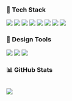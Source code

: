 ### 🔧 Tech Stack
<p>
  <img src="https://img.shields.io/badge/HTML5-E34F26?style=for-the-badge&logo=html5&logoColor=white"/>
  <img src="https://img.shields.io/badge/Next.js-000000?style=for-the-badge&logo=nextdotjs&logoColor=white"/>
  <img src="https://img.shields.io/badge/React-61DAFB?style=for-the-badge&logo=react&logoColor=black"/>
  <img src="https://img.shields.io/badge/TypeScript-007ACC?style=for-the-badge&logo=typescript&logoColor=white"/>
  <img src="https://img.shields.io/badge/JavaScript-F7DF1E?style=for-the-badge&logo=javascript&logoColor=black"/>
  <img src="https://img.shields.io/badge/CSS3-1572B6?style=for-the-badge&logo=css3&logoColor=white"/>
  <img src="https://img.shields.io/badge/SCSS-CC6699?style=for-the-badge&logo=sass&logoColor=white"/>
  <img src="https://img.shields.io/badge/TailwindCSS-06B6D4?style=for-the-badge&logo=tailwindcss&logoColor=white"/>
</p>

### 🎨 Design Tools
<p>
  <img src="https://img.shields.io/badge/Figma-F24E1E?style=for-the-badge&logo=figma&logoColor=white"/>
  <img src="https://img.shields.io/badge/Adobe Illustrator-FF9A00?style=for-the-badge&logo=adobeillustrator&logoColor=white"/>
  <img src="https://img.shields.io/badge/Adobe Photoshop-31A8FF?style=for-the-badge&logo=adobephotoshop&logoColor=white"/>
</p>


### 📊 GitHub Stats
<p>
<!--   <img src="https://github-readme-stats.vercel.app/api?username=ssoonghee&show_icons=true&theme=vue&hide_title=true"/> -->
  <br/>
  <img src="https://github-readme-stats.vercel.app/api/top-langs/?username=ssoonghee&layout=compact&theme=vue"/>
</p>
